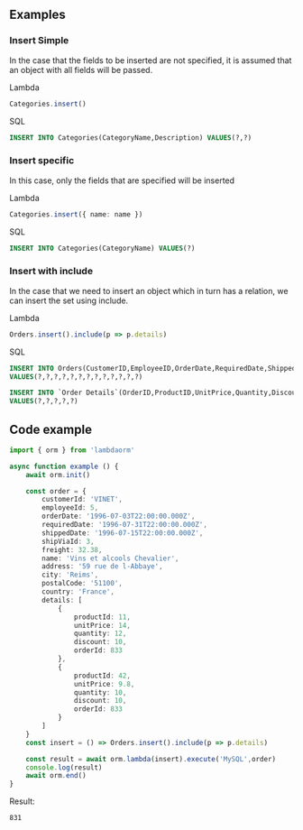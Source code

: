 
## Examples

### Insert Simple

In the case that the fields to be inserted are not specified, it is assumed that an object with all fields will be passed.

Lambda

``` ts
Categories.insert()
```

SQL

``` sql
INSERT INTO Categories(CategoryName,Description) VALUES(?,?)

```

### Insert specific

In this case, only the fields that are specified will be inserted

Lambda

``` ts
Categories.insert({ name: name })

```

SQL

``` sql
INSERT INTO Categories(CategoryName) VALUES(?)

```

### Insert with include

In the case that we need to insert an object which in turn has a relation, we can insert the set using include.

Lambda

``` ts
Orders.insert().include(p => p.details)
```

SQL

``` sql
INSERT INTO Orders(CustomerID,EmployeeID,OrderDate,RequiredDate,ShippedDate,ShipVia,Freight,ShipName,ShipAddress,ShipCity,ShipRegion,ShipPostalCode,ShipCountry) 
VALUES(?,?,?,?,?,?,?,?,?,?,?,?,?)

INSERT INTO `Order Details`(OrderID,ProductID,UnitPrice,Quantity,Discount) 
VALUES(?,?,?,?,?)
```

## Code example

``` ts
import { orm } from 'lambdaorm'

async function example () {
	await orm.init()

	const order = {
		customerId: 'VINET',
		employeeId: 5,
		orderDate: '1996-07-03T22:00:00.000Z',
		requiredDate: '1996-07-31T22:00:00.000Z',
		shippedDate: '1996-07-15T22:00:00.000Z',
		shipViaId: 3,
		freight: 32.38,
		name: 'Vins et alcools Chevalier',
		address: '59 rue de l-Abbaye',
		city: 'Reims',
		postalCode: '51100',
		country: 'France',
		details: [
			{
				productId: 11,
				unitPrice: 14,
				quantity: 12,
				discount: 10,
				orderId: 833
			},
			{
				productId: 42,
				unitPrice: 9.8,
				quantity: 10,
				discount: 10,
				orderId: 833
			}
		]
	}
	const insert = () => Orders.insert().include(p => p.details)

	const result = await orm.lambda(insert).execute('MySQL',order)
	console.log(result)
	await orm.end()
}
```

Result:

```sh
831
```
